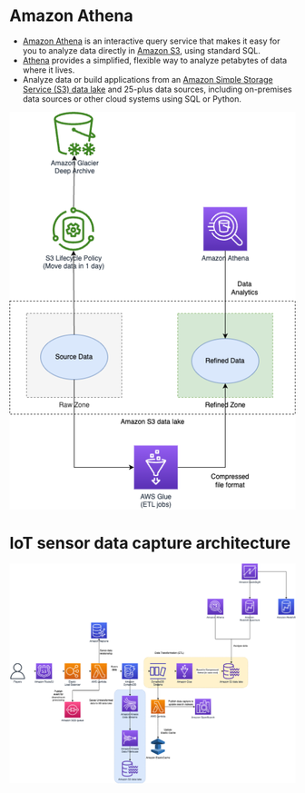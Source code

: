 # Amazon Athena
- [Amazon Athena](https://aws.amazon.com/athena/) is an interactive query service that makes it easy for you to analyze data directly in [Amazon S3](../../7_StorageServices/3_ObjectStorageS3/Readme.md), using standard SQL.
- [Athena](https://aws.amazon.com/athena/) provides a simplified, flexible way to analyze petabytes of data where it lives.
- Analyze data or build applications from an [Amazon Simple Storage Service (S3) data lake](../../10_BigDataComponents/DataLakes/S3DataLake.md) and 25-plus data sources, including on-premises data sources or other cloud systems using SQL or Python.

![](../DataLakes/assets/Data-Lake-AWS.drawio.png)

# IoT sensor data capture architecture

![](../../../3_HLDDesignProblems/IOTDataCapture/assets/AWS-IOT-Data-Capture.png)
